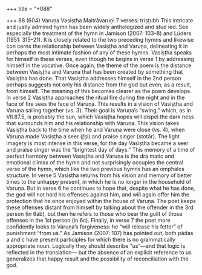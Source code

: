 +++
title = "+088"

+++
88 (604)
Varuṇa
Vasiṣṭha Maitrāvaruṇi
7 verses: triṣṭubh
This intricate and justly admired hymn has been widely anthologized and stud ied. See especially the treatment of the hymn in Jamison (2007: 103–8) and Lüders  (1951: 315–21). It is closely related to the two preceding hymns and likewise con cerns the relationship between Vasiṣṭha and Varuṇa, delineating it in perhaps the  most intimate fashion of any of these hymns.
Vasiṣṭha speaks for himself in these verses, even though he begins in verse 1 by  addressing himself in the vocative. Once again, the theme of the poem is the distance  between Vasiṣṭha and Varuṇa that has been created by something that Vasiṣṭha has  done. That Vasiṣṭha addresses himself in the 2nd person perhaps suggests not only  his distance from the god but even, as a result, from himself. The meaning of this  becomes clearer as the poem develops. In verse 2 Vasiṣṭha approaches the ritual fire  during the night and in the face of fire sees the face of Varuṇa. This results in a  vision of Vasiṣṭha and Varuṇa sailing together (vs. 3). Their goal is Varuṇa’s “swing,”  which, as in VII.87.5, is probably the sun, which Vasiṣṭha hopes will dispel the dark ness that surrounds him and his relationship with Varuṇa. This vision takes Vasiṣṭha  back to the time when he and Varuṇa were close (vs. 4), when Varuṇa made Vasiṣṭha  a seer (ŕ̥ṣi) and praise singer (stotár). The light imagery is most intense in this verse, for the day Vasiṣṭha became a seer and praise singer was the “brightest day of days.”  This memory of a time of perfect harmony between Vasiṣṭha and Varuṇa is the dra matic and emotional climax of the hymn and not surprisingly occupies the central
verse of the hymn, which like the two previous hymns has an omphalos structure. In verse 5 Vasiṣṭha returns from his vision and memory of better times to the  unhappy present, in which he is no longer in the household of Varuṇa. But in verse  6 he continues to hope that, despite what he has done, the god will not hold his  offenses against him, and will again offer him the protection that he once enjoyed  within the house of Varuṇa. The poet keeps these offenses distant from himself by  talking about the offender in the 3rd person (in 6ab), but then he refers to those  who bear the guilt of those offenses in the 1st person (in 6c). Finally, in verse 7 the  poet more confidently looks to Varuṇa’s forgiveness: he “will release his fetter” of  punishment “from us.” As Jamison (2007: 107) has pointed out, both pādas a and  c have present participles for which there is no grammatically appropriate noun.  Logically they should describe “us”—and that logic is reflected in the translation— but the absence of an explicit reference to us generalizes that happy result and the  possibility of reconciliation with the god.